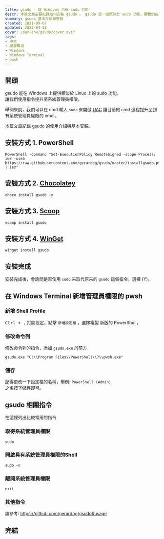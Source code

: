 ```yaml
---
title: gsudo - 讓 Windows 也有 sudo 功能
descr: 本篇文章主要紀錄如何安裝 gsudo 。 gsudo 是一個類似於 sudo 功能，讓我們在 Windows 上可以使用。 sudo 功能可以讓我們更方便地提升至系統管理員權限。 
summary: gsudo 基本介紹與安裝
created: 2021-09-07
updated: 2022-04-28
cover: /dev-env/gsudo/cover.avif
tags:
- 中文
- 開發環境
- Windows
- Windows Terminal
- pwsh
---
```


<script lang="ts">
  import Lightbox from '$lib/components/extra/lightbox.svelte'
  import Alertbox from '$lib/components/extra/alertbox.svelte'
</script>

## 開頭

gsudo 能在 Windows 上提供類似於 Linux 上的 sudo 功能，  
讓我們使用指令提升至系統管理員權限。

舉例來說，我們可以在 cmd 輸入 `sudo` 來開啟 [UAC](https://zh.wikipedia.org/wiki/%E4%BD%BF%E7%94%A8%E8%80%85%E5%B8%B3%E6%88%B6%E6%8E%A7%E5%88%B6)
讓目前的 cmd 進程提升至到有系統管理員權限的 cmd 。

本篇文章紀錄 gsudo 的使用介紹與基本安裝。

## 安裝方式 1. PowerShell

```shell
PowerShell -Command "Set-ExecutionPolicy RemoteSigned -scope Process; iwr -useb https://raw.githubusercontent.com/gerardog/gsudo/master/installgsudo.ps1 | iex"
```

## 安裝方式 2. [Chocolatey](https://chocolatey.org/install)

```shell
choco install gsudo -y
```

## 安裝方式 3. [Scoop](https://scoop.sh/)

```shell
scoop install gsudo
```

## 安裝方式 4. [WinGet](https://github.com/microsoft/winget-cli/releases)

```shell
winget install gsudo
```

## 安裝完成

安裝完成後，會詢問是否使用 `sudo` 來取代原來的 `gsudo` 這個指令，選擇 (Y)。

## 在 Windows Terminal 新增管理員權限的 pwsh

### 新增 Shell Profile

<kbd>Ctrl + ,</kbd> 打開設定，點擊 `新增設定檔` ，選擇複製 新版的 PowerShell，

<Lightbox src="gsudo/fig01.avif" alt="fig01"/>

### 修改命令列

修改命令列的指令，添加 `gsudo.exe` 於前方  

```shell
gsudo.exe "C:\\Program Files\\PowerShell\\7\\pwsh.exe"
```

<Lightbox src="gsudo/fig02.avif" alt="fig02"/>

### 儲存

記得更改一下設定檔的名稱，舉例: `PowerShell (Admin)`  
之後按下儲存即可。

## gsudo 相關指令

在這裡列出比較常用的指令

### 取得系統管理員權限

```shell
sudo
```

### 開啟具有系統管理員權限的Shell

```shell
sudo -n
```

<Alertbox text="在 Windows Terminal 上，並不會開啟新的 Shell Tab。而會開啟新的 PowerShell 視窗。" type="alert" />

### 離開系統管理員權限

```shell
exit
```

<Alertbox text="若目前有系統管理員權限會取消管理員權限；若沒有則會關閉該 Shell Tab。" type="alert" />

### 其他指令

請參考: https://github.com/gerardog/gsudo#usage

## 完結
